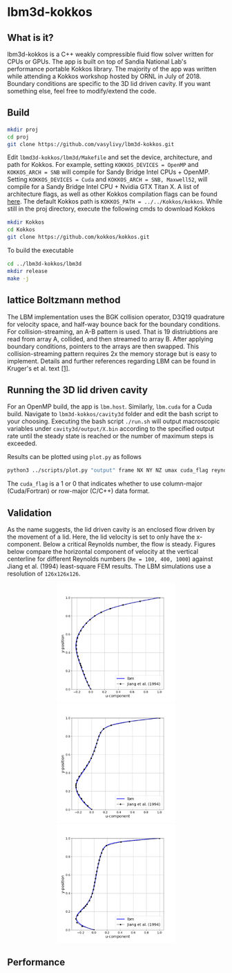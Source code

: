 # lbm3d-kokkos
## What is it?
lbm3d-kokkos is a C++ weakly compressible fluid flow solver written for CPUs or GPUs. The app is built on top of Sandia National Lab's performance portable Kokkos library. The majority of the app was written while attending a Kokkos workshop hosted by ORNL in July of 2018. Boundary conditions are specific to the 3D lid driven cavity. If you want something else, feel free to modify/extend the code.
## Build
```bash
mkdir proj
cd proj
git clone https://github.com/vasylivy/lbm3d-kokkos.git
```
Edit `lbmd3d-kokkos/lbm3d/Makefile` and set the device, architecture, and path for Kokkos. For example, setting `KOKKOS_DEVICES = OpenMP` and `KOKKOS_ARCH = SNB` will compile for Sandy Bridge Intel CPUs + OpenMP. Setting `KOKKOS_DEVICES = Cuda` and `KOKKOS_ARCH = SNB, Maxwell52`, will compile for a Sandy Bridge Intel CPU +  Nvidia GTX Titan X. A list of architecture flags, as well as other Kokkos compilation flags can be found [here](https://github.com/kokkos/kokkos/wiki/Compiling). The default Kokkos path is `KOKKOS_PATH = ../../Kokkos/kokkos`. While still in the proj directory, execute the following cmds to download Kokkos
```bash
mkdir Kokkos
cd Kokkos
git clone https://github.com/kokkos/kokkos.git
```
To build the executable
```bash
cd ../lbm3d-kokkos/lbm3d
mkdir release
make -j
```
## lattice Boltzmann method
The LBM implementation uses the BGK collision operator, D3Q19 quadrature for velocity space, and half-way bounce back for the boundary conditions. For collision-streaming, an A-B pattern is used. That is 19 distriubtions are read from array A, collided, and then streamed to array B. After applying boundary conditions, pointers to the arrays are then swapped. This collision-streaming pattern requires 2x the memory storage but is easy to implement. Details and further references regarding LBM can be found in Kruger's et al. text [[1]](https://link.springer.com/content/pdf/10.1007/978-3-319-44649-3.pdf).

## Running the 3D lid driven cavity
For an OpenMP build, the app is `lbm.host`. Similarly, `lbm.cuda` for a Cuda build. Navigate to `lbm3d-kokkos/cavity3d` folder and edit the bash script to your choosing. Executing the bash script `./run.sh` will output macroscopic variables under  `cavity3d/output/X.bin` according to the specified output rate until the steady state is reached or the number of maximum steps is exceeded.

Results can be plotted using `plot.py` as follows
```bash
python3 ../scripts/plot.py "output" frame NX NY NZ umax cuda_flag reynolds "jiang_data.csv" "image_name"
```
The `cuda_flag` is a 1 or 0 that indicates whether to use column-major (Cuda/Fortran) or row-major (C/C++) data format.

## Validation
As the name suggests, the lid driven cavity is an enclosed flow driven by the movement of a lid. Here, the lid velocity is set to only have the x-component. Below a critical Reynolds number, the flow is steady. Figures below compare the horizontal component of velocity at the vertical centerline for different Reynolds numbers (`Re = 100, 400, 1000`) against Jiang et al. (1994) least-square FEM results. The LBM simulations use a resolution of `126x126x126`.

<p align="center">
  <img src="https://github.com/vasylivy/lbm3d-kokkos/blob/master/cavity3d/re100_128x128x128.png" width="275">
  <img src="https://github.com/vasylivy/lbm3d-kokkos/blob/master/cavity3d/re400_128x128x128.png" width="275">
  <img src="https://github.com/vasylivy/lbm3d-kokkos/blob/master/cavity3d/re1000_128x128x128.png" width="275">
</p>

## Performance
